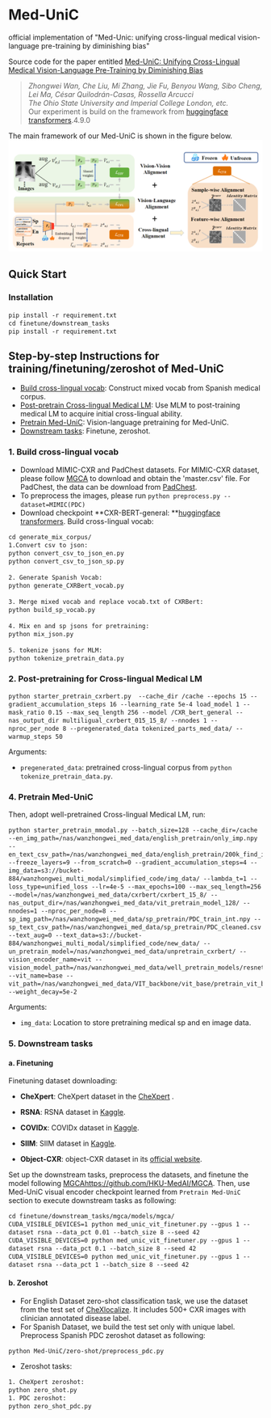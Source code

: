 # Med-UniC
official implementation of "Med-Unic: unifying cross-lingual medical vision-language pre-training by diminishing bias"

Source code for the paper entitled [Med-UniC: Unifying Cross-Lingual Medical Vision-Language Pre-Training by Diminishing Bias](https://arxiv.org/abs/2305.19894)
> *Zhongwei Wan, Che Liu, Mi Zhang, Jie Fu, Benyou Wang, Sibo Cheng, Lei Ma, César Quilodrán-Casas, Rossella Arcucci*   
> *The Ohio State University and Imperial College London, etc.*  
Our experiment is build on the framework from [huggingface transformers](https://github.com/huggingface/transformers).4.9.0

The main framework of our Med-UniC is shown in the figure below. ![image info](./Figure.png)

## Quick Start

### Installation
```
pip install -r requirement.txt
cd finetune/downstream_tasks
pip install -r requirement.txt
```
## Step-by-step Instructions for training/finetuning/zeroshot of Med-UniC
* <u>Build cross-lingual vocab</u>: Construct mixed vocab from Spanish medical corpus.
* <u>Post-pretrain Cross-lingual Medical LM</u>: Use MLM to post-training medical LM to acquire initial cross-lingual ability. 
* <u>Pretrain Med-UniC</u>: Vision-language pretraining for Med-UniC.
* <u>Downstream tasks</u>: Finetune, zeroshot.

### 1. Build cross-lingual vocab
- Download MIMIC-CXR and PadChest datasets. For MIMIC-CXR dataset, please follow [MGCA](https://github.com/HKU-MedAI/MGCA/tree/main) to download and obtain the 'master.csv' file. For PadChest, the data can be download from [PadChest](https://bimcv.cipf.es/bimcv-projects/padchest/).
- To preprocess the images, please run ```python preprocess.py --dataset=MIMIC(PDC)```
- Download checkpoint **CXR-BERT-general: **[huggingface transformers](https://huggingface.co/microsoft/BiomedVLP-CXR-BERT-general/tree/main).
Build cross-lingual vocab:
```
cd generate_mix_corpus/
1.Convert csv to json:
python convert_csv_to_json_en.py
python convert_csv_to_json_sp.py

2. Generate Spanish Vocab:
python generate_CXRBert_vocab.py

3. Merge mixed vocab and replace vocab.txt of CXRBert:
python build_sp_vocab.py

4. Mix en and sp jsons for pretraining:
python mix_json.py

5. tokenize jsons for MLM:
python tokenize_pretrain_data.py
```

### 2. Post-pretraining for Cross-lingual Medical LM

```
python starter_pretrain_cxrbert.py  --cache_dir /cache --epochs 15 --gradient_accumulation_steps 16 --learning_rate 5e-4 load_model 1 --mask_ratio 0.15 --max_seq_length 256 --model /CXR_bert_general --nas_output_dir multiligual_cxrbert_015_15_8/ --nnodes 1 --nproc_per_node 8 --pregenerated_data tokenized_parts_med_data/ --warmup_steps 50
```
Arguments:
- ``pregenerated_data``: pretrained cross-lingual corpus from ``python tokenize_pretrain_data.py``.

### 4. Pretrain Med-UniC
Then, adopt well-pretrained Cross-lingual Medical LM, run:
```
python starter_pretrain_mmodal.py --batch_size=128 --cache_dir=/cache --en_img_path=/nas/wanzhongwei_med_data/english_pretrain/only_imp.npy --en_text_csv_path=/nas/wanzhongwei_med_data/english_pretrain/200k_find_imp.csv --freeze_layers=9 --from_scratch=0 --gradient_accumulation_steps=4 --img_data=s3://bucket-884/wanzhongwei_multi_modal/simplified_code/img_data/ --lambda_t=1 --loss_type=unified_loss --lr=4e-5 --max_epochs=100 --max_seq_length=256 --model=/nas/wanzhongwei_med_data/cxrbert/cxrbert_15_8/ --nas_output_dir=/nas/wanzhongwei_med_data/vit_pretrain_model_128/ --nnodes=1 --nproc_per_node=8 --sp_img_path=/nas/wanzhongwei_med_data/sp_pretrain/PDC_train_int.npy --sp_text_csv_path=/nas/wanzhongwei_med_data/sp_pretrain/PDC_cleaned.csv --text_aug=0 --text_data=s3://bucket-884/wanzhongwei_multi_modal/simplified_code/new_data/ --un_pretrain_model=/nas/wanzhongwei_med_data/unpretrain_cxrbert/ --vision_encoder_name=vit --vision_model_path=/nas/wanzhongwei_med_data/well_pretrain_models/resnet50_imagnet/resnet50imageNet.pth --vit_name=base --vit_path=/nas/wanzhongwei_med_data/VIT_backbone/vit_base/pretrain_vit_base.pth --weight_decay=5e-2
```
Arguments:
- ``img_data``: Location to store pretraining medical sp and en image data.

### 5. Downstream tasks

#### a. Finetuning
Finetuning dataset downloading: 
- **CheXpert**: CheXpert dataset in the [CheXpert](https://stanfordmlgroup.github.io/competitions/chexpert/) .

- **RSNA**: RSNA dataset in [Kaggle](https://www.kaggle.com/competitions/rsna-pneumonia-detection-challenge/data). 

- **COVIDx**: COVIDx dataset in [Kaggle](https://www.kaggle.com/datasets/andyczhao/covidx-cxr2).

- **SIIM**: SIIM dataset in [Kaggle](https://www.kaggle.com/competitions/siim-acr-pneumothorax-segmentation/data).

- **Object-CXR**: object-CXR dataset in its [official website](https://academictorrents.com/details/fdc91f11d7010f7259a05403fc9d00079a09f5d5).

Set up the downstream tasks, preprocess the datasets, and finetune the model following [MGCA](https://github.com/HKU-MedAI/MGCA)https://github.com/HKU-MedAI/MGCA. 
Then, use Med-UniC visual encoder checkpoint learned from ``Pretrain Med-UniC `` section to execute downstream tasks as following:

```
cd finetune/downstream_tasks/mgca/models/mgca/
CUDA_VISIBLE_DEVICES=1 python med_unic_vit_finetuner.py --gpus 1 --dataset rsna --data_pct 0.01 --batch_size 8 --seed 42
CUDA_VISIBLE_DEVICES=0 python med_unic_vit_finetuner.py --gpus 1 --dataset rsna --data_pct 0.1 --batch_size 8 --seed 42
CUDA_VISIBLE_DEVICES=0 python med_unic_vit_finetuner.py --gpus 1 --dataset rsna --data_pct 1 --batch_size 8 --seed 42
```
#### b. Zeroshot
- For English Dataset zero-shot classification task, we use the dataset from the test set of [CheXlocalize](https://www.nature.com/articles/s42256-022-00536-x). It includes 500+ CXR images with clinician annotated disease label.
- For Spanish Dataset, we build the test set only with unique label. Preprocess Spanish PDC zeroshot dataset as following:
```
python Med-UniC/zero-shot/preprocess_pdc.py
```
- Zeroshot tasks:
```
1. CheXpert zeroshot:
python zero_shot.py
1. PDC zeroshot:
python zero_shot_pdc.py
```


